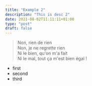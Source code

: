 ```yaml
---
title: "Example 2"
description: "This is desc 2"
date: 2021-08-02T11:11:11+01:00
type: "post"
draft: false
---
```


> Non, rien de rien  
Non, je ne regrette rien  
Ni le bien, qu'on m'a fait  
Ni le mal, tout ça m'est bien égal !  

* first
* second
* third